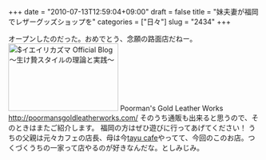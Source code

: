 +++
date = "2010-07-13T12:59:04+09:00"
draft = false
title = "妹夫妻が福岡でレザーグッズショップを"
categories = ["日々"]
slug = "2434"
+++

オープンしたのだった。おめでとう、念願の路面店だねー。
<a href="http://ieiri.net/wordpress/wp-content/uploads/ameblo/blog_import_4f7a399d64c90.jpg"><img src="http://ieiri.net/wordpress/wp-content/uploads/ameblo/blog_import_4f7a399c33b8d.jpg"  alt="$イエイリカズマ Official Blog ～生け贄スタイルの理論と実践～" width="220" height="135" border="0" /></a>
Poorman's Gold Leather Works
<a href="http://poormansgoldleatherworks.com/" target="_blank">http://poormansgoldleatherworks.com/</a>
そのうち通販も出来ると思うので、そのときはまたご紹介します。
福岡の方はぜひ遊びに行ってあげてください！
うちの父親は元々カフェの店長、母は今<a href="http://tayu-cafe.jp/" target="_blank">tayu cafe</a>やってて、今回のこのお店。つくづくうちの一家って店やるのが好きなんだな。としみじみ。
